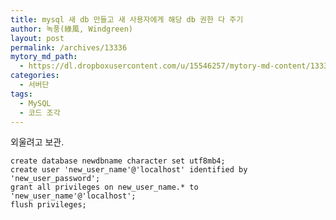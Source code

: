 ```yaml
---
title: mysql 새 db 만들고 새 사용자에게 해당 db 권한 다 주기
author: 녹풍(綠風, Windgreen)
layout: post
permalink: /archives/13336
mytory_md_path:
  - https://dl.dropboxusercontent.com/u/15546257/mytory-md-content/13336-mysql-new-db-and-user.md
categories:
  - 서버단
tags:
  - MySQL
  - 코드 조각
---
```

외울려고 보관.

    create database newdbname character set utf8mb4;
    create user 'new_user_name'@'localhost' identified by 'new_user_password';
    grant all privileges on new_user_name.* to 'new_user_name'@'localhost';
    flush privileges;